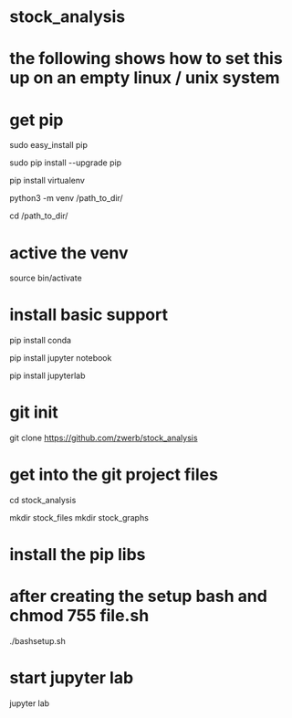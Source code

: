 # stock_analysis
# the following shows how to set this up on an empty linux / unix system

# get pip

sudo easy_install pip

sudo pip install --upgrade pip

pip install virtualenv

python3 -m venv /path_to_dir/

cd /path_to_dir/

# active the venv

source bin/activate

# install basic support

pip install conda

pip install jupyter notebook

pip install jupyterlab

# git init

git clone https://github.com/zwerb/stock_analysis

# get into the git project files

cd stock_analysis

mkdir stock_files
mkdir stock_graphs

# install the pip libs
# after creating the setup bash and chmod 755 file.sh

./bashsetup.sh

# start jupyter lab

jupyter lab



